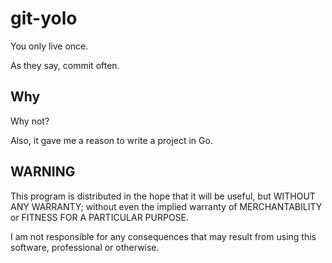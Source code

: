 # git-yolo

You only live once.

As they say, commit often.

## Why

Why not?

Also, it gave me a reason to write a project in Go.

## WARNING

This program is distributed in the hope that it will be useful,
but WITHOUT ANY WARRANTY; without even the implied warranty of
MERCHANTABILITY or FITNESS FOR A PARTICULAR PURPOSE.

I am not responsible for any consequences that may result from using this software,
professional or otherwise.
